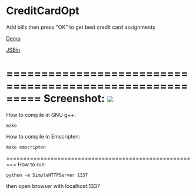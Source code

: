 # CreditCardOpt

Add bills then press "OK" to get best credit card assignments

<a href="http://jsbin.com/qococo">Demo</a>

<a href="http://jsbin.com/qococo/edit?html,output">JSBin</a>

=========================================================
Screenshot:
<img src="https://github.com/ChungChe/creditCardOpt/raw/master/images/screenshot.png">
=========================================================
How to compile in GNU g++:
```
make
```
How to compile in Emscripten:
```
make emscripten
```
=========================================================
How to run:
```
python -m SimpleHTTPServer 1337
```

then open browser with localhost:1337


